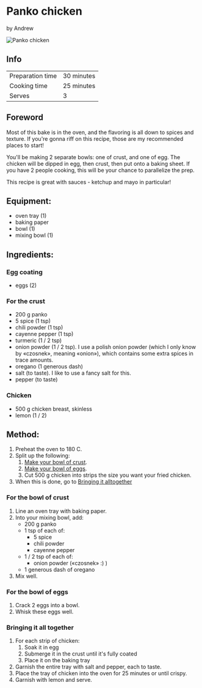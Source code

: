 # Panko chicken
by Andrew

![Panko chicken](panko_chicken.jpg)

## Info

| | |
|------------------|--------------|
| Preparation time | 30 minutes   |
| Cooking time     | 25 minutes   |
| Serves           | 3            |

## Foreword

Most of this bake is in the oven, and the flavoring is all down to spices and
texture. If you're gonna riff on this recipe, those are my recommended places to
start!

You'll be making 2 separate bowls: one of crust, and one of egg. The chicken
will be dipped in egg, then crust, then put onto a baking sheet. If you have 2
people cooking, this will be your chance to parallelize the prep.

This recipe is great with sauces - ketchup and mayo in particular!

## Equipment:
  - oven tray (1)
  - baking paper
  - bowl (1)
  - mixing bowl (1)

## Ingredients:
### Egg coating
  - eggs (2)
### For the crust
  - 200 g panko
  - 5 spice (1 tsp)
  - chili powder (1 tsp)
  - cayenne pepper (1 tsp)
  - turmeric (1 / 2 tsp)
  - onion powder (1 / 2 tsp). I use a polish onion powder (which I only know by
  «czosnek», meaning «onion»), which contains some extra spices in trace
  amounts.
  - oregano (1 generous dash) 
  - salt (to taste). I like to use a fancy salt for this.
  - pepper (to taste)
### Chicken
  - 500 g chicken breast, skinless
  - lemon (1 / 2)

## Method:
  1. Preheat the oven to 180 C. 
  1. Split up the following:
      1. [Make your bowl of crust](#for-the-bowl-of-crust).
      1. [Make your bowl of eggs](#for-the-bowl-of-eggs).
      1. Cut 500 g chicken into strips the size you want your fried chicken.
  1. When this is done, go to [Bringing it alltogether](#bringing-it-all-together)
### For the bowl of crust
  1. Line an oven tray with baking paper.
  1. Into your mixing bowl, add:
      - 200 g panko
      - 1 tsp of each of:
          - 5 spice
          - chili powder
          - cayenne pepper
      - 1 / 2 tsp of each of:
          - onion powder («czosnek» :) )
      - 1 generous dash of oregano
  1. Mix well.
### For the bowl of eggs
  1. Crack 2 eggs into a bowl.
  1. Whisk these eggs well.

### Bringing it all together
  1. For each strip of chicken:
      1. Soak it in egg
      1. Submerge it in the crust until it's fully coated
      1. Place it on the baking tray
  1. Garnish the entire tray with salt and pepper, each to taste.
  1. Place the tray of chicken into the oven for 25 minutes or until crispy.
  1. Garnish with lemon and serve.

